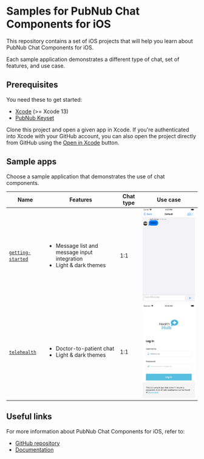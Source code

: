 # Samples for PubNub Chat Components for iOS

This repository contains a set of iOS projects that will help you learn about PubNub Chat Components for iOS.

Each sample application demonstrates a different type of chat, set of features, and use case.

## Prerequisites

You need these to get started:

* [Xcode](https://developer.apple.com/xcode/) (>= Xcode 13)
* [PubNub Keyset](https://dashboard.pubnub.com/)

Clone this project and open a given app in Xcode. If you're authenticated into Xcode with your GitHub account, you can also open the project directly from GitHub using the [Open in Xcode](https://github.blog/2017-06-05-clone-in-xcode/) button.

## Sample apps

Choose a sample application that demonstrates the use of chat components.

| Name | Features | Chat type | Use case |
|-----|---------|---------|---------|
| [`getting-started`](getting-started/) | <br><ul><li>Message list and message input integration</li><li>Light & dark themes</li></ul></br> | 1:1 | <img src="/assets/getting-started-ios-app.png" alt="Getting Started app for iOS" style="width:300px"/> |
| [`telehealth`](telehealth-example/) | <br><ul><li>Doctor-to-patient chat</li><li>Light & dark themes</li></ul></br> | 1:1 | <img src="/assets/telehealth-ios-app.png" alt="Telehealth sample application" style="width:300px"/> |


## Useful links

For more information about PubNub Chat Components for iOS, refer to:
* [GitHub repository](https://github.com/pubnub/chat-components-ios/blob/master/README.md)
* [Documentation](https://www.pubnub.com/docs/chat/components/ios/get-started)
